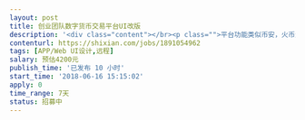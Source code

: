 ```yaml
---                
layout: post       
title: 创业团队数字货币交易平台UI改版           
description: '<div class="content"></br><p class="">平台功能类似币安，火币这样的虚拟货币交易平台。</br><br/>目前已经有一版UI了，大概十多个页面，功能需求都很清晰。需要在原来基础上，颜色，格调，细节微调设计一下，不需要做大的变动。另外还需要增加一两个页面。需要见面一次沟通需求。</br><br/>我们是创业团队，有创业性格和能力的朋友也可以加入我们团队，共创辉煌！</p></br></div>'     
contenturl: https://shixian.com/jobs/1891054962      
tags: [APP/Web UI设计,远程]            
salary: 预估4200元          
publish_time: '已发布 10 小时'         
start_time: '2018-06-16 15:15:02'           
apply: 0                   
time_range: 7天              
status: 招募中                  
---                 
```

